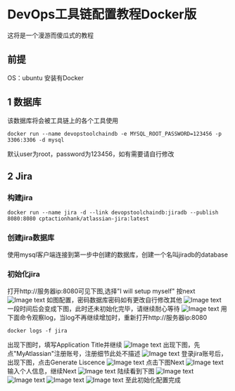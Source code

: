 # DevOps工具链配置教程Docker版

这将是一个漫游而傻瓜式的教程

##  前提
OS：ubuntu
安装有Docker

##  1  数据库
该数据库将会被工具链上的各个工具使用
<pre><code>docker run --name devopstoolchaindb -e MYSQL_ROOT_PASSWORD=123456 -p 3306:3306 -d mysql
</code></pre>
默认user为root，password为123456，如有需要请自行修改

##  2  Jira

### 构建jira
<pre><code>docker run --name jira -d --link devopstoolchaindb:jiradb --publish 8080:8080 cptactionhank/atlassian-jira:latest
</code></pre>

### 创建jira数据库
使用mysql客户端连接到第一步中创建的数据库，创建一个名叫jiradb的database

### 初始化jira

打开http://服务器ip:8080可见下图,选择"I will setup myself" 按next
![Image text](https://raw.githubusercontent.com/k19810703/myimages/master/jira1.png)
如图配置，密码数据库密码如有更改自行修改其他
![Image text](https://raw.githubusercontent.com/k19810703/myimages/master/jira2.png)
一段时间后会变成下图，此时还未初始化完毕，请继续耐心等待
![Image text](https://raw.githubusercontent.com/k19810703/myimages/master/jira3.png)
用下面命令观察log，当log不再继续增加时，重新打开http://服务器ip:8080
<pre><code>docker logs -f jira
</code></pre>
出现下图时，填写Application Title并继续
![Image text](https://raw.githubusercontent.com/k19810703/myimages/master/jira4.png)
出现下图，先点"MyAtlassian"注册账号，注册细节此处不描述
![Image text](https://raw.githubusercontent.com/k19810703/myimages/master/jira5.png)
登录jira账号后，出现下图，点击Generate Liscence
![Image text](https://raw.githubusercontent.com/k19810703/myimages/master/jira6.png)
点击下图Next
![Image text](https://raw.githubusercontent.com/k19810703/myimages/master/jira7.png)
输入个人信息，继续Next
![Image text](https://raw.githubusercontent.com/k19810703/myimages/master/jira8.png)
陆续看到下图
![Image text](https://raw.githubusercontent.com/k19810703/myimages/master/jira9.png)
![Image text](https://raw.githubusercontent.com/k19810703/myimages/master/jira10.png)
![Image text](https://raw.githubusercontent.com/k19810703/myimages/master/jira11.png)
![Image text](https://raw.githubusercontent.com/k19810703/myimages/master/jira12.png)
至此初始化配置完成